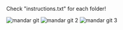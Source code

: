 Check "instructions.txt" for each folder!

![mandar git](https://user-images.githubusercontent.com/29405747/232282545-cde51d8c-aa49-42d9-836b-0bf2f1b02954.png)
![mandar git 2](https://user-images.githubusercontent.com/29405747/232282551-5432f31a-dc5e-4057-8486-f04ff0957260.png)
![mandar git 3](https://user-images.githubusercontent.com/29405747/232282555-33d3f0a2-afa9-4cf5-b626-d66213cb732a.png)
